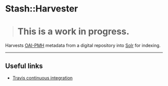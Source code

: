 # Stash::Harvester

> # This is a work in progress. 
<!-- TODO remove the above when it's no longer true -->

Harvests [OAI-PMH](http://www.openarchives.org/pmh/) metadata from a digital repository into
[Solr](http://lucene.apache.org/solr/) for indexing.

<!-- TODO: Figure out gem publishing and then uncomment/test these instructions -->
<!-- ## Installation -->

<!-- Add this line to your application's Gemfile: -->

<!-- ```ruby -->
<!-- gem 'stash-harvester' -->
<!-- ``` -->

<!-- And then execute: -->

<!--     $ bundle -->

<!-- Or install it yourself as: -->

<!--     $ gem install stash-harvester -->

<!-- TODO: Write usage instructions here -->
<!-- ## Usage -->

<!-- TODO: fix github URL and put this back-->
<!-- ## Contributing -->
<!-- 1. Fork it ( https://github.com/[my-github-username]/stash-harvester/fork ) -->
<!-- 2. Create your feature branch (`git checkout -b my-new-feature`) -->
<!-- 3. Commit your changes (`git commit -am 'Add some feature'`) -->
<!-- 4. Push to the branch (`git push origin my-new-feature`) -->
<!-- 5. Create a new Pull Request -->

---

## Useful links

- [Travis continuous integration](https://travis-ci.org/CDLUC3/stash-harvester)


